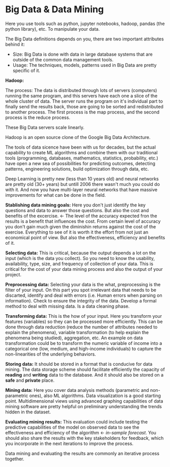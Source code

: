 # Big Data & Data Mining
Here you use tools such as python, jupyter notebooks, hadoop, pandas (the python library), etc. To manipulate your data.

The Big Data definitions depends on you, there are two important attributes behind it:
- Size: Big Data is done with data in large database systems that are outside of the common data management tools.
- Usage: The techniques, models, patterns used in Big Data are pretty specific of it.

**Hadoop:**

The process:
The data is distributed through lots of servers (computers) running the same program, and this servers have each one a slice of the whole cluster of data. The server runs the program on it's individual part to finally send the results back, those are going to be sorted and redistributed to another process. The first process is the map process, and the second process is the reduce process.

These Big Data servers scale linearly.

Hadoop is an open source clone of the Google Big Data Architecture.

The tools of data sicence have been with us for decades, but the actual capability to create ML algorithms and combine them with our traditional tools (programming, databases, mathematics, statistics, probability, etc.) have open a new sea of possibilities for predicting outcomes, detecting patterns, engineering solutions, build optimization through data, etc.

Deep Learning is pretty new (less than 10 years old) and neural networks are pretty old (30+ years) but untill 2006 there wasn't much you could do with it. And now you have multi-layer neural networks that have massive improvements for what can be done in the field.

**Stablishing data mining goals:** Here you don't just identify the key questions and data to answer those questions. But also the cost and benefits of the excercise. <- The level of the accuracy expected fron the results is a benefit that influences the cost. From certain level of accuracy you don't gain much given the diminishin returns against the cost of the exercise. Everything to see of it is worth it the effort from not just an economical point of view. But also the effectiveness, efficiency and benefits of it.

**Selecting data:** This is critical, because the output depends a lot on the input (which is the data you collect). So you need to know the usability, availability, type, size, and frequency of collection of your data. This is critical for the cost of your data mining process and also the output of your project.

**Preprocessing data:** Selecting your data is the what, preprocessing is the filter of your input. On this part you spot irrelevant data that needs to be discarted, identify and deal with errors (i.e. Human errors when parsing on information). Check to ensure the integrity of the data. Develop a formal method to deal with missing data. Is a data cleaning phase.

**Transforming data:** This is the how of your input. Here you transform your features (variables) so they can be processed more efficiently. This can be done through data reduction (reduce the number of attributes needed to explain the phenomena), variable transformation (to help explain the phenomena being studied), aggregation, etc. An example on data transformation could be to transform the numeric variable of income into a categorical one (low, medium, and high-income individuals) to capture the non-linearities of the underlying behaviors.

**Storing data:** It should be stored in a format that is conducive for data mining. The data storage scheme should facilitate efficiently the capacity of **reading** and **writing** data to the database. And it should also be stored on a **safe** and **private** place.

**Mining data:** Here you cover data analysis methods (parametric and non-parametric ones), also ML algorithms. Data visualization is a good starting point. Multidimensional views using advanced graphing capabilities of data mining software are pretty helpful on preliminary understanding the trends hidden in the dataset.

**Evaluating mining results:** This evaluation could include testing the predictive capabilities of the model on observed data to see the effectiveness and efficiency of the algorithm <- *in-sample forecast*. You should also share the results with the key stakeholders for feedback, which you incorporate in the next iterations to improve the process.

Data mining and evaluating the results are commonly an iterative process together.
